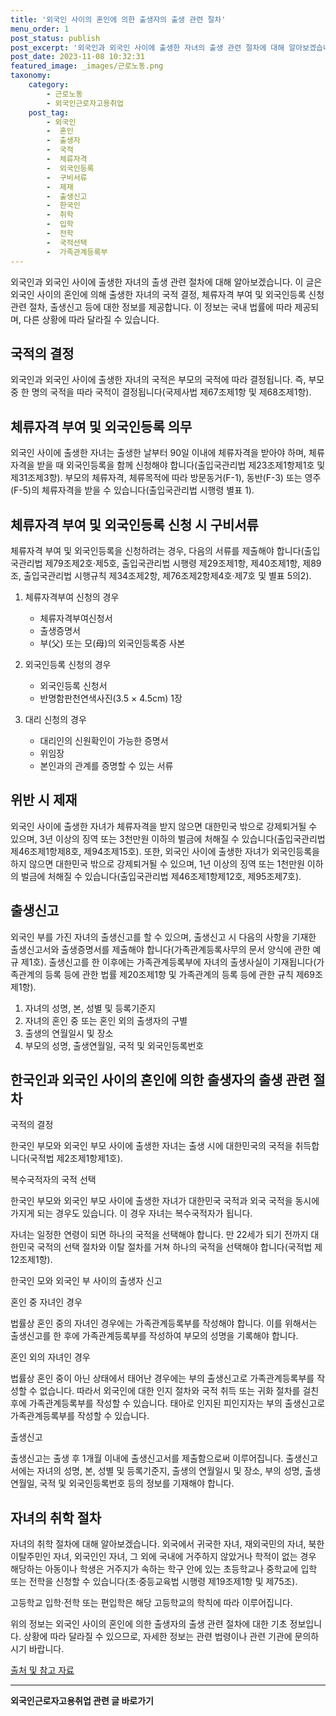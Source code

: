 ```yaml
---
title: '외국인 사이의 혼인에 의한 출생자의 출생 관련 절차'
menu_order: 1
post_status: publish
post_excerpt: '외국인과 외국인 사이에 출생한 자녀의 출생 관련 절차에 대해 알아보겠습니다. 이 글은 외국인 사이의 혼인에 의해 출생한 자녀의 국적 결정, 체류자격 부여 및 외국인등록 신청 관련 절차, 출생신고 등에 대한 정보를 제공합니다. 이 정보는 국내 법률에 따라 제공되며, 다른 상황에 따라 달라질 수 있습니다.'
post_date: 2023-11-08 10:32:31
featured_image: _images/근로노동.png
taxonomy:
    category:
        - 근로노동
        - 외국인근로자고용취업
    post_tag:
        - 외국인
        -  혼인
        -  출생자
        -  국적
        -  체류자격
        -  외국인등록
        -  구비서류
        -  제재
        -  출생신고
        -  한국인
        -  취학
        -  입학
        -  전학
        -  국적선택
        -  가족관계등록부
---
```



외국인과 외국인 사이에 출생한 자녀의 출생 관련 절차에 대해 알아보겠습니다. 이 글은 외국인 사이의 혼인에 의해 출생한 자녀의 국적 결정, 체류자격 부여 및 외국인등록 신청 관련 절차, 출생신고 등에 대한 정보를 제공합니다. 이 정보는 국내 법률에 따라 제공되며, 다른 상황에 따라 달라질 수 있습니다.

## 국적의 결정

외국인과 외국인 사이에 출생한 자녀의 국적은 부모의 국적에 따라 결정됩니다. 즉, 부모 중 한 명의 국적을 따라 국적이 결정됩니다(국제사법 제67조제1항 및 제68조제1항).

## 체류자격 부여 및 외국인등록 의무

외국인 사이에 출생한 자녀는 출생한 날부터 90일 이내에 체류자격을 받아야 하며, 체류자격을 받을 때 외국인등록을 함께 신청해야 합니다(출입국관리법 제23조제1항제1호 및 제31조제3항). 부모의 체류자격, 체류목적에 따라 방문동거(F-1), 동반(F-3) 또는 영주(F-5)의 체류자격을 받을 수 있습니다(출입국관리법 시행령 별표 1).

## 체류자격 부여 및 외국인등록 신청 시 구비서류

체류자격 부여 및 외국인등록을 신청하려는 경우, 다음의 서류를 제출해야 합니다(출입국관리법 제79조제2호·제5호, 출입국관리법 시행령 제29조제1항, 제40조제1항, 제89조, 출입국관리법 시행규칙 제34조제2항, 제76조제2항제4호·제7호 및 별표 5의2).

1. 체류자격부여 신청의 경우
   - 체류자격부여신청서
   - 출생증명서
   - 부(父) 또는 모(母)의 외국인등록증 사본

2. 외국인등록 신청의 경우
   - 외국인등록 신청서
   - 반명함판천연색사진(3.5 × 4.5cm) 1장

3. 대리 신청의 경우
   - 대리인의 신원확인이 가능한 증명서
   - 위임장
   - 본인과의 관계를 증명할 수 있는 서류

## 위반 시 제재

외국인 사이에 출생한 자녀가 체류자격을 받지 않으면 대한민국 밖으로 강제퇴거될 수 있으며, 3년 이상의 징역 또는 3천만원 이하의 벌금에 처해질 수 있습니다(출입국관리법 제46조제1항제8호, 제94조제15호). 또한, 외국인 사이에 출생한 자녀가 외국인등록을 하지 않으면 대한민국 밖으로 강제퇴거될 수 있으며, 1년 이상의 징역 또는 1천만원 이하의 벌금에 처해질 수 있습니다(출입국관리법 제46조제1항제12호, 제95조제7호).

## 출생신고

외국인 부를 가진 자녀의 출생신고를 할 수 있으며, 출생신고 시 다음의 사항을 기재한 출생신고서와 출생증명서를 제출해야 합니다(가족관계등록사무의 문서 양식에 관한 예규 제1호). 출생신고를 한 이후에는 가족관계등록부에 자녀의 출생사실이 기재됩니다(가족관계의 등록 등에 관한 법률 제20조제1항 및 가족관계의 등록 등에 관한 규칙 제69조제1항).

1. 자녀의 성명, 본, 성별 및 등록기준지
2. 자녀의 혼인 중 또는 혼인 외의 출생자의 구별
3. 출생의 연월일시 및 장소
4. 부모의 성명, 출생연월일, 국적 및 외국인등록번호

## 한국인과 외국인 사이의 혼인에 의한 출생자의 출생 관련 절차

국적의 결정

한국인 부모와 외국인 부모 사이에 출생한 자녀는 출생 시에 대한민국의 국적을 취득합니다(국적법 제2조제1항제1호).

복수국적자의 국적 선택

한국인 부모와 외국인 부모 사이에 출생한 자녀가 대한민국 국적과 외국 국적을 동시에 가지게 되는 경우도 있습니다. 이 경우 자녀는 복수국적자가 됩니다.

자녀는 일정한 연령이 되면 하나의 국적을 선택해야 합니다. 만 22세가 되기 전까지 대한민국 국적의 선택 절차와 이탈 절차를 거쳐 하나의 국적을 선택해야 합니다(국적법 제12조제1항).

한국인 모와 외국인 부 사이의 출생자 신고

혼인 중 자녀인 경우

법률상 혼인 중의 자녀인 경우에는 가족관계등록부를 작성해야 합니다. 이를 위해서는 출생신고를 한 후에 가족관계등록부를 작성하여 부모의 성명을 기록해야 합니다.

혼인 외의 자녀인 경우

법률상 혼인 중이 아닌 상태에서 태어난 경우에는 부의 출생신고로 가족관계등록부를 작성할 수 없습니다. 따라서 외국인에 대한 인지 절차와 국적 취득 또는 귀화 절차를 걸친 후에 가족관계등록부를 작성할 수 있습니다. 태아로 인지된 피인지자는 부의 출생신고로 가족관계등록부를 작성할 수 있습니다.

출생신고

출생신고는 출생 후 1개월 이내에 출생신고서를 제출함으로써 이루어집니다. 출생신고서에는 자녀의 성명, 본, 성별 및 등록기준지, 출생의 연월일시 및 장소, 부의 성명, 출생연월일, 국적 및 외국인등록번호 등의 정보를 기재해야 합니다.

## 자녀의 취학 절차

자녀의 취학 절차에 대해 알아보겠습니다. 외국에서 귀국한 자녀, 재외국민의 자녀, 북한이탈주민인 자녀, 외국인인 자녀, 그 외에 국내에 거주하지 않았거나 학적이 없는 경우 해당하는 아동이나 학생은 거주지가 속하는 학구 안에 있는 초등학교나 중학교에 입학 또는 전학을 신청할 수 있습니다(초·중등교육법 시행령 제19조제1항 및 제75조).

고등학교 입학·전학 또는 편입학은 해당 고등학교의 학칙에 따라 이루어집니다.

위의 정보는 외국인 사이의 혼인에 의한 출생자의 출생 관련 절차에 대한 기초 정보입니다. 상황에 따라 달라질 수 있으므로, 자세한 정보는 관련 법령이나 관련 기관에 문의하시기 바랍니다.

[출처 및 참고 자료](#참고내용)
<!-- wp:separator -->
<hr class="wp-block-separator has-alpha-channel-opacity"/>
<!-- /wp:separator -->

<!-- wp:group {"backgroundColor":"base","layout":{"type":"constrained"}} -->
<div class="wp-block-group has-base-background-color has-background"><!-- wp:paragraph {"align":"center","fontSize":"medium"} -->
<p class="has-text-align-center has-large-font-size"><strong>외국인근로자고용취업 관련 글 바로가기</strong></p>
<!-- /wp:paragraph -->


<!-- wp:latest-posts
{"categories":[{"id":10884,"count":19,"description":"","link":"https://uknowlaw.com/category/%ec%99%b8%ea%b5%ad%ec%9d%b8%ea%b7%bc%eb%a1%9c%ec%9e%90%ea%b3%a0%ec%9a%a9%ec%b7%a8%ec%97%85/","name":"외국인근로자고용취업","slug":"외국인근로자고용취업","taxonomy":"category","parent":0,"meta":[],"_links":{"self":[{"href":"https://uknowlaw.com/wp-json/wp/v2/categories/10884"}],"collection":[{"href":"https://uknowlaw.com/wp-json/wp/v2/categories"}],"about":[{"href":"https://uknowlaw.com/wp-json/wp/v2/taxonomies/category"}],"wp:post_type":[{"href":"https://uknowlaw.com/wp-json/wp/v2/posts?categories=10884"}],"curies":[{"name":"wp","href":"https://api.w.org/{rel}","templated":true}]}}],"postsToShow":100,"excerptLength":28,"postLayout":"grid","columns":2,"featuredImageAlign":"left","featuredImageSizeSlug":"large","fontSize":"medium"} /--></div>
<!-- /wp:group -->
